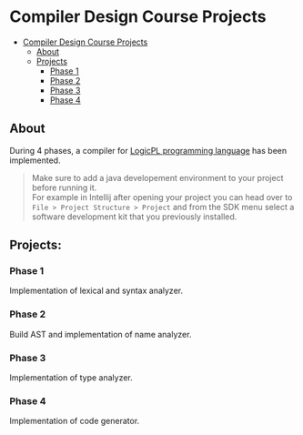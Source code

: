 # Compiler Design Course Projects

- [Compiler Design Course Projects](#compiler-design-course-projects)
  - [About](#about)
  - [Projects](#projects)
    - [Phase 1](#phase-1)
    - [Phase 2](#phase-2)
    - [Phase 3](#phase-3)
    - [Phase 4](#phase-4)

## About
During 4 phases, a compiler for [LogicPL programming language](/LogicPL%20Document.pdf) has been implemented.

> Make sure to add a java developement environment to your project before running it.\
> For example in Intellij after opening your project you can head over to `File > Project Structure > Project` and from the SDK menu select a software development kit that you previously installed.

## Projects:

### Phase 1
Implementation of lexical and syntax analyzer.

### Phase 2
Build AST and implementation of name analyzer.

### Phase 3
Implementation of type analyzer.

### Phase 4
Implementation of code generator.
